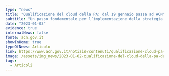 ```yaml
---
type: "news"
title: "Qualificazione del cloud della PA: dal 19 gennaio passa ad ACN"
subtitle: "Un passo fondamentale per l’implementazione della strategia cloud nazionale e il punto di inizio del progressivo rafforzamento della resilienza cibernetica delle PA."
date: "2023-01-03"
evidence: true
internalNews: false
fonte: acn.gov.it
showInHome: true
typeOfNews: Articolo
link: https://www.acn.gov.it/notizie/contenuti/qualificazione-cloud-pa-dal-19-gennaio-ad-acn
image: /assets/img_news/2023-01-02-qualificazione-del-cloud-della-pa-dal-19-gennaio-passa-ad-acn.jpg
tags:
  - Articoli
---
```

